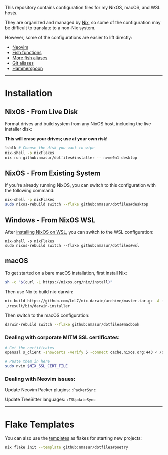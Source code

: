 This repository contains configuration files for my NixOS, macOS, and WSL
hosts.

They are organized and managed by [Nix](https://nixos.org), so some of the
configuration may be difficult to translate to a non-Nix system.

However, some of the configurations are easier to lift directly:

- [Neovim](https://github.com/nmasur/dotfiles/tree/master/modules/neovim/lua)
- [Fish functions](https://github.com/nmasur/dotfiles/tree/master/modules/shell/fish/functions)
- [More fish aliases](https://github.com/nmasur/dotfiles/blob/master/modules/shell/fish/default.nix)
- [Git aliases](https://github.com/nmasur/dotfiles/blob/master/modules/shell/git.nix)
- [Hammerspoon](https://github.com/nmasur/dotfiles/tree/master/modules/darwin/hammerspoon)

---

# Installation

## NixOS - From Live Disk

Format drives and build system from any NixOS host, including the live
installer disk:

**This will erase your drives; use at your own risk!**

```bash
lsblk # Choose the disk you want to wipe
nix-shell -p nixFlakes
nix run github:nmasur/dotfiles#installer -- nvme0n1 desktop
```

## NixOS - From Existing System

If you're already running NixOS, you can switch to this configuration with the
following command:

```bash
nix-shell -p nixFlakes
sudo nixos-rebuild switch --flake github:nmasur/dotfiles#desktop
```

## Windows - From NixOS WSL

After [installing NixOS on
WSL](https://xeiaso.net/blog/nix-flakes-4-wsl-2022-05-01), you can switch to
the WSL configuration:

```
nix-shell -p nixFlakes
sudo nixos-rebuild switch --flake github:nmasur/dotfiles#wsl
```

## macOS

To get started on a bare macOS installation, first install Nix:

```bash
sh -c "$(curl -L https://nixos.org/nix/install)"
```

Then use Nix to build nix-darwin:

```bash
nix-build https://github.com/LnL7/nix-darwin/archive/master.tar.gz -A installer
./result/bin/darwin-installer
```

Then switch to the macOS configuration:

```bash
darwin-rebuild switch --flake github:nmasur/dotfiles#macbook
```

### Dealing with corporate MITM SSL certificates:

```bash
# Get the certificates
openssl s_client -showcerts -verify 5 -connect cache.nixos.org:443 < /dev/null

# Paste them in here
sudo nvim $NIX_SSL_CERT_FILE
```

### Dealing with Neovim issues:

Update Neovim Packer plugins: `:PackerSync`

Update TreeSitter languages: `:TSUpdateSync`

---

# Flake Templates

You can also use the [templates](./templates/) as flakes for starting new
projects:

```bash
nix flake init --template github:nmasur/dotfiles#poetry
```
